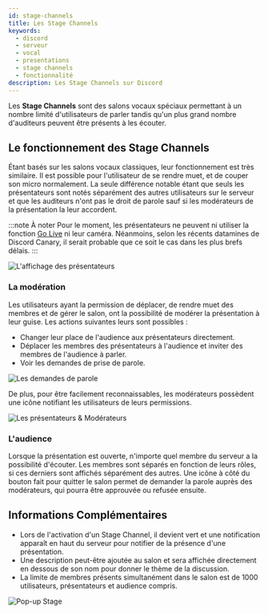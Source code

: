```yaml
---
id: stage-channels
title: Les Stage Channels
keywords:
  - discord
  - serveur
  - vocal
  - presentations
  - stage channels
  - fonctionnalité
description: Les Stage Channels sur Discord
---
```

Les **Stage Channels** sont des salons vocaux spéciaux permettant à un nombre limité d'utilisateurs de parler tandis qu'un plus grand nombre d'auditeurs peuvent être présents à les écouter. 

## Le fonctionnement des Stage Channels
Étant basés sur les salons vocaux classiques, leur fonctionnement est très similaire. Il est possible pour l'utilisateur de se rendre muet, et de couper son micro normalement. La seule différence notable étant que seuls les présentateurs sont notés séparément des autres utilisateurs sur le serveur et que les auditeurs n'ont pas le droit de parole sauf si les modérateurs de la présentation la leur accordent.

:::note À noter
Pour le moment, les présentateurs ne peuvent ni utiliser la fonction [Go Live](https://discord.fr/wiki/interface/salon-vocal/partage-video) ni leur caméra. Néanmoins, selon les récents datamines de Discord Canary, il serait probable que ce soit le cas dans les plus brefs délais.
:::

![L'affichage des présentateurs](https://i.discord.fr/pSR.png)

### La modération
Les utilisateurs ayant la permission de déplacer, de rendre muet des membres et de gérer le salon, ont la possibilité de modérer la présentation à leur guise.
Les actions suivantes leurs sont possibles :

- Changer leur place de l'audience aux présentateurs directement.
- Déplacer les membres des présentateurs à l'audience et inviter des membres de l'audience à parler.
- Voir les demandes de prise de parole.

![Les demandes de parole](https://i.discord.fr/cAN.png)

De plus, pour être facilement reconnaissables, les modérateurs possèdent une icône notifiant les utilisateurs de leurs permissions.

![Les présentateurs & Modérateurs](https://i.discord.fr/DcI.png)

### L'audience

Lorsque la présentation est ouverte, n'importe quel membre du serveur a la possibilité d'écouter. Les membres sont séparés en fonction de leurs rôles, si ces derniers sont affichés séparément des autres. Une icône à côté du bouton fait pour quitter le salon permet de demander la parole auprès des modérateurs, qui pourra être approuvée ou refusée ensuite.

## Informations Complémentaires
- Lors de l'activation d'un Stage Channel, il devient vert et une notification apparaît en haut du serveur pour notifier de la présence d'une présentation.
- Une description peut-être ajoutée au salon et sera affichée directement en dessous de son nom pour donner le thème de la discussion.
- La limite de membres présents simultanément dans le salon est de 1000 utilisateurs, présentateurs et audience compris.

![Pop-up Stage](https://i.discord.fr/YZi.png)